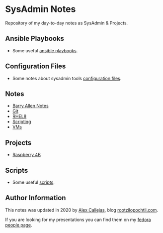 # SysAdmin Notes

Repository of my day-to-day notes as SysAdmin & Projects.

## Ansible Playbooks

- Some useful [ansible playbooks](https://github.com/rootzilopochtli/sysadmin-notes/tree/master/ansible-playbooks).

## Configuration Files

- Some notes about sysadmin tools [configuration files](https://github.com/rootzilopochtli/sysadmin-notes/tree/master/conf).

## Notes

- [Barry Allen Notes](https://github.com/rootzilopochtli/sysadmin-notes/blob/master/BarryAllenNotes.md)
- [Git](https://github.com/rootzilopochtli/sysadmin-notes/blob/master/git.md)
- [RHEL8](https://github.com/rootzilopochtli/sysadmin-notes/blob/master/rhel8.md)
- [Scripting](https://github.com/rootzilopochtli/sysadmin-notes/blob/master/scripting.md)
- [VMs](https://github.com/rootzilopochtli/sysadmin-notes/blob/master/vms.md)

## Projects

- [Raspberry 4B](https://github.com/rootzilopochtli/sysadmin-notes/tree/master/raspberry4b)  


## Scripts

- Some useful [scripts](https://github.com/rootzilopochtli/sysadmin-notes/tree/master/scripts).

## Author Information

This notes was updated in 2020 by [Alex Callejas](https://www.twitter.com/dark_axl), blog [rootzilopochtli.com](https://www.rootzilopochtli.com/).

If you are looking for my presentations you can find them on my [fedora people page](https://darkaxl017.fedorapeople.org/slides/).
